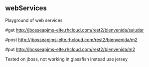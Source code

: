## webServices
Playground of web services

#get
http://jbosseapjms-elte.rhcloud.com/rest2/bienvenida/saludar

#post
http://jbosseapjms-elte.rhcloud.com/rest2/bienvenida/m2

#put
http://jbosseapjms-elte.rhcloud.com/rest2/bienvenida/m2


Tested on jboss, not working in glassfish instead use jersey
